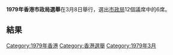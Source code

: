 **1979年香港市政局選舉**在3月8日舉行，選出[市政局](../Page/市政局_\(香港\).md "wikilink")12個議席中的6席。

## 結果

[Category:1979年香港](https://zh.wikipedia.org/wiki/Category:1979年香港 "wikilink") [Category:香港選舉](https://zh.wikipedia.org/wiki/Category:香港選舉 "wikilink") [Category:1979年3月](https://zh.wikipedia.org/wiki/Category:1979年3月 "wikilink")